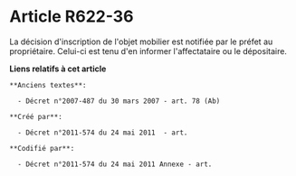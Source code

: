 # Article R622-36

La décision d'inscription de l'objet mobilier est notifiée par le préfet au propriétaire. Celui-ci est tenu d'en informer
l'affectataire ou le dépositaire.

**Liens relatifs à cet article**

	**Anciens textes**:

	  - Décret n°2007-487 du 30 mars 2007 - art. 78 (Ab)

	**Créé par**:

	  - Décret n°2011-574 du 24 mai 2011  - art.

	**Codifié par**:

	  - Décret n°2011-574 du 24 mai 2011 Annexe - art.
